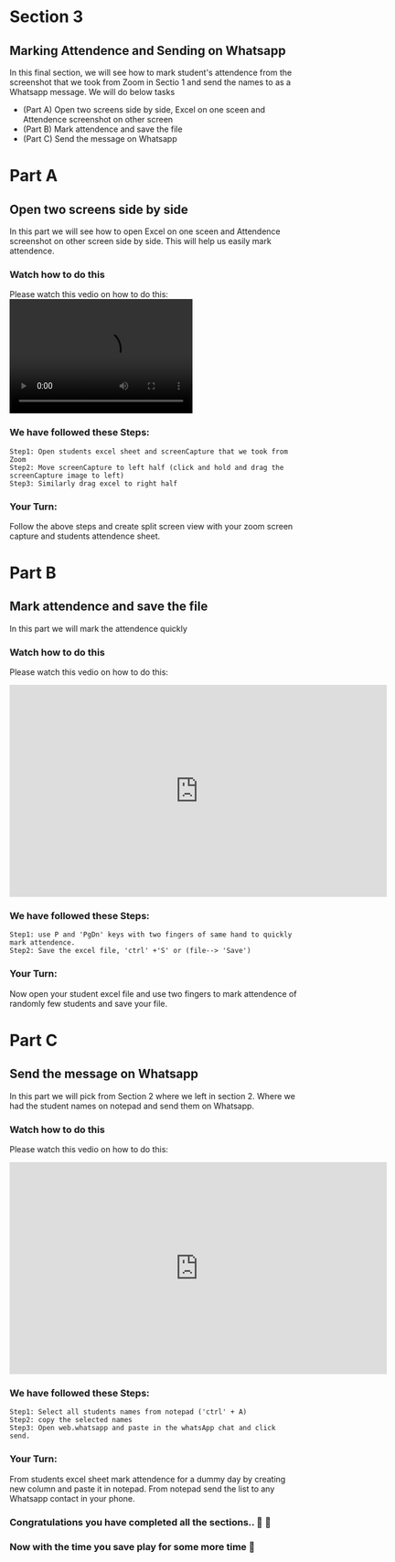 # Section 3
## Marking Attendence and Sending on Whatsapp
In this final section, we will see how to mark student's attendence from the screenshot that we took from Zoom in Sectio 1 and send the names to as a Whatsapp message. We will do below tasks
- (Part A) Open two screens side by side, Excel on one sceen and Attendence screenshot on other screen
- (Part B) Mark attendence and save the file
- (Part C) Send the message on Whatsapp

# Part A
## Open two screens side by side
In this part we will see how to open Excel on one sceen and Attendence screenshot on other screen side by side. This will help us easily mark attendence.

### Watch how to do this
Please watch this vedio on how to do this:
<video src="Opening_split_screens.mp4" width="320" height="200" controls preload></video>

### We have followed these Steps:
```Steps
Step1: Open students excel sheet and screenCapture that we took from Zoom
Step2: Move screenCapture to left half (click and hold and drag the screenCapture image to left)
Step3: Similarly drag excel to right half
```

### Your Turn:
Follow the above steps and create split screen view with your zoom screen capture and students attendence sheet.

# Part B
## Mark attendence and save the file
In this part we will mark the attendence quickly

### Watch how to do this
Please watch this vedio on how to do this:
<iframe width="660" height="371" src="https://www.youtube.com/embed/ge32wYUk19s" frameborder="0" allow="accelerometer; autoplay; encrypted-media; gyroscope; picture-in-picture" allowfullscreen></iframe>

### We have followed these Steps:
```Steps
Step1: use P and 'PgDn' keys with two fingers of same hand to quickly mark attendence.
Step2: Save the excel file, 'ctrl' +'S' or (file--> 'Save')
```

### Your Turn:
Now open your student excel file and use two fingers to mark attendence of randomly few students and save your file.

# Part C
## Send the message on Whatsapp
In this part we will pick from Section 2 where we left in section 2. Where we had the student names on notepad and send them on Whatsapp.

### Watch how to do this
Please watch this vedio on how to do this:
<iframe width="660" height="371" src="https://www.youtube.com/embed/p3Qj1xyvucc" frameborder="0" allow="accelerometer; autoplay; encrypted-media; gyroscope; picture-in-picture" allowfullscreen></iframe>

### We have followed these Steps:
```Steps
Step1: Select all students names from notepad ('ctrl' + A)
Step2: copy the selected names
Step3: Open web.whatsapp and paste in the whatsApp chat and click send.
```

### Your Turn:
From students excel sheet mark attendence for a dummy day by creating new column and paste it in notepad. From notepad send the list to any Whatsapp contact in your phone.


### Congratulations you have completed all the sections.. :clap: :clap:
### Now with the time you save play for some more time :dancer:
